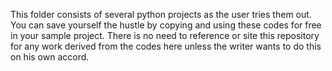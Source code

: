 This folder consists of several python projects as the user tries them out.
You can save yourself the hustle by copying and using these codes for free in your sample
project.
There is no need to reference or site this repository for any work derived from the codes here unless the writer wants to do this on his 
own accord.